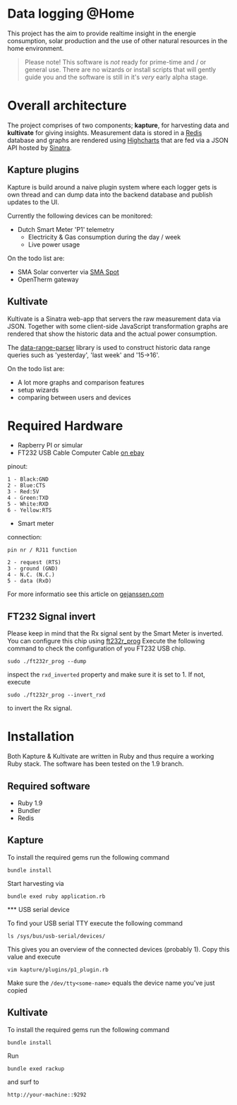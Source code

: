 Data logging @Home
==

This project has the aim to provide realtime insight in the energie consumption, solar production and the use of other natural resources in the home environment.

> Please note! This software is _not_ ready for prime-time and / or general use. There are no wizards or install scripts that will gently guide you and the software is still in it's _very_ early alpha stage.


Overall architecture
==

The project comprises of two components; **kapture**, for harvesting data and **kultivate** for giving insights. Measurement data is stored in a [Redis](http://redis.io) database and graphs are rendered using [Highcharts](http://www.highcharts.com/) that are fed via a JSON API hosted by [Sinatra](http://www.sinatrarb.com). 

Kapture plugins
--

Kapture is build around a naive plugin system where each logger gets is own thread and can dump data into the backend database and publish updates to the UI.

Currently the following devices can be monitored:

* Dutch Smart Meter 'P1' telemetry
	* Electricity & Gas consumption during the day / week 
	* Live power usage  

On the todo list are:

* SMA Solar converter via [SMA Spot](https://code.google.com/p/sma-spot/) 
* OpenTherm gateway


Kultivate 
--

Kultivate is a Sinatra web-app that servers the raw measurement data via JSON. Together with some client-side JavaScript transformation graphs are rendered that show the historic data and the actual power consumption.

The [data-range-parser](https://github.com/mobz/date-range-parser) library is used to construct historic data range queries such as 'yesterday', 'last week' and '15->16'.

On the todo list are:

* A lot more graphs and comparison features
* setup wizards
* comparing between users and devices

Required Hardware
==

* Rapberry PI or simular
* FT232 USB Cable Computer Cable [on ebay](http://www.ebay.com/itm/261101529602)

pinout:

	1 - Black:GND 
	2 - Blue:CTS 
	3 - Red:5V 
	4 - Green:TXD 
	5 - White:RXD 
	6 - Yellow:RTS 

* Smart meter 

connection:

	pin nr / RJ11 function

	2 - request (RTS)
	3 - ground (GND)
	4 - N.C. (N.C.)
	5 - data (RxD)
	
For more informatio see this article on [gejanssen.com](http://gejanssen.com/howto/Slimme-meter-uitlezen/index.html)

FT232 Signal invert
----

Please keep in mind that the Rx signal sent by the Smart Meter is inverted. You can configure this chip using [ft232r_prog](http://rtr.ca/ft232r/) Execute the following command to check the configuration of you FT232 USB chip.

	sudo ./ft232r_prog --dump

inspect the `rxd_inverted` property and make sure it is set to 1. If not, execute

	sudo ./ft232r_prog --invert_rxd

to invert the Rx signal.


Installation
===

Both Kapture & Kultivate are written in Ruby and thus require a working Ruby stack. The software has been tested on the 1.9 branch.


Required software
---
* Ruby 1.9 
* Bundler
* Redis

Kapture
---

To install the required gems run the following command 

	bundle install

Start harvesting via

	bundle exed ruby application.rb

*** USB serial device

To find your USB serial TTY execute the following command

	ls /sys/bus/usb-serial/devices/

This gives you an overview of the connected devices (probably 1). Copy this value and execute

	vim kapture/plugins/p1_plugin.rb

Make sure the `/dev/tty<some-name>` equals the device name you've just copied

Kultivate
---

To install the required gems run the following command 

	bundle install

Run

	bundle exed rackup

and surf to

	http://your-machine::9292
